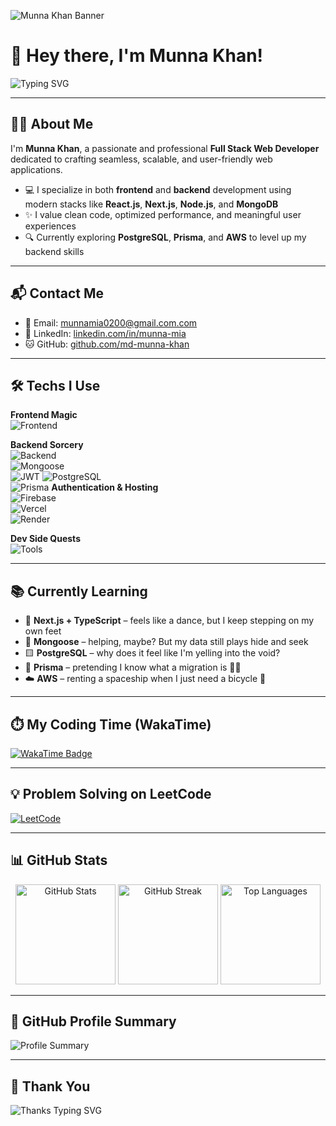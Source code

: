 <!-- Banner -->
![Munna Khan Banner](https://i.postimg.cc/PJZ0kb93/Blue-Modern-Corporate-Staff-Profile-Linked-In-Banner.png)

# 👋 Hey there, I'm Munna Khan!

![Typing SVG](https://readme-typing-svg.herokuapp.com/?font=Poppins&size=25&duration=4000&pause=1000&color=00ADB5&center=false&vCenter=true&width=500&lines=Full+Stack+Web+Developer;Problem+Solver;MERN+Stack+Engineer)

---

## 👨‍💻 About Me

I'm **Munna Khan**, a passionate and professional **Full Stack Web Developer** dedicated to crafting seamless, scalable, and user-friendly web applications.

- 💻 I specialize in both **frontend** and **backend** development using modern stacks like **React.js**, **Next.js**, **Node.js**, and **MongoDB**  
- ✨ I value clean code, optimized performance, and meaningful user experiences  
- 🔍 Currently exploring **PostgreSQL**, **Prisma**, and **AWS** to level up my backend skills

---

## 📬 Contact Me

- 📧 Email: [munnamia0200@gmail.com.com](mailto:munnamia0200@gmail.com)  
- 💼 LinkedIn: [linkedin.com/in/munna-mia](https://www.linkedin.com/in/munna-mia/)  
- 🐱 GitHub: [github.com/md-munna-khan](https://github.com/md-munna-khan)

---

## 🛠️ Techs I Use

**Frontend Magic**  
![Frontend](https://skillicons.dev/icons?i=html,css,tailwind,javascript,typescript,react,nextjs)

**Backend Sorcery**  
![Backend](https://skillicons.dev/icons?i=nodejs,express,mongodb)  
![Mongoose](https://img.shields.io/badge/Mongoose-ODM-47A248?style=for-the-badge&logo=mongoose&logoColor=white)  
![JWT](https://img.shields.io/badge/JWT-Security-000000?style=for-the-badge&logo=jsonwebtokens&logoColor=white)
![PostgreSQL](https://img.shields.io/badge/PostgreSQL-Database-336791?style=for-the-badge&logo=postgresql&logoColor=white)  
![Prisma](https://img.shields.io/badge/Prisma-ORM-2D3748?style=for-the-badge&logo=prisma&logoColor=white)
**Authentication & Hosting**  
![Firebase](https://skillicons.dev/icons?i=firebase)  
![Vercel](https://img.shields.io/badge/Vercel-000000?style=for-the-badge&logo=vercel&logoColor=white)  
![Render](https://img.shields.io/badge/Render-00979D?style=for-the-badge&logo=render&logoColor=white)

**Dev Side Quests**  
![Tools](https://skillicons.dev/icons?i=git,github,postman,vscode)

---

## 📚 Currently Learning

- 🔷 **Next.js + TypeScript** – feels like a dance, but I keep stepping on my own feet  
- 🧩 **Mongoose** – helping, maybe? But my data still plays hide and seek  
- 🟨 **PostgreSQL** – why does it feel like I'm yelling into the void?  
- 🔌 **Prisma** – pretending I know what a migration is 🤷‍♂️  
- ☁️ **AWS** – renting a spaceship when I just need a bicycle 🚀

---

## ⏱️ My Coding Time (WakaTime)

[![WakaTime Badge](https://wakatime.com/badge/user/fd3ed0ab-2043-4f22-bc0d-b5136d6031bf.svg)](https://wakatime.com/@fd3ed0ab-2043-4f22-bc0d-b5136d6031bf)

---

## 💡 Problem Solving on LeetCode

[![LeetCode](https://img.shields.io/badge/LeetCode-FFA116?style=for-the-badge&logo=leetcode&logoColor=black)](https://leetcode.com/u/MdMunna12/)

---

## 📊 GitHub Stats

<p align="center">
  <img src="https://github-readme-stats.vercel.app/api?username=md-munna-khan&show_icons=true&theme=radical" height="160" alt="GitHub Stats" />
  <img src="https://github-readme-streak-stats.herokuapp.com/?user=md-munna-khan&theme=radical" height="160" alt="GitHub Streak" />
  <img src="https://github-readme-stats.vercel.app/api/top-langs/?username=md-munna-khan&layout=compact&theme=radical" height="160" alt="Top Languages" />
</p>

---

## 🧩 GitHub Profile Summary

![Profile Summary](http://github-profile-summary-cards.vercel.app/api/cards/profile-details?username=md-munna-khan&theme=github_dark&hide_border=true)

---

## 🙏 Thank You

![Thanks Typing SVG](https://readme-typing-svg.herokuapp.com/?font=Poppins&size=30&center=false&vCenter=true&width=500&height=70&duration=4000&lines=Thanks+for+visiting!;Let's+connect+and+build+great+things+🚀;)
